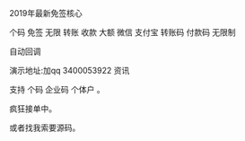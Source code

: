 
2019年最新免签核心


个码 免签 无限 转账 收款 大额 微信 支付宝 转账码 付款码 无限制


自动回调

演示地址:加qq 3400053922 资讯

支持 个码 企业码  个体户  。

疯狂接单中。

或者找我索要源码。

